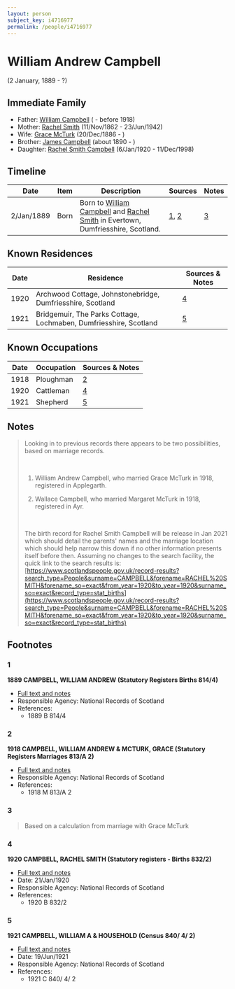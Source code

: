 ```yaml
---
layout: person
subject_key: i4716977
permalink: /people/i4716977
---
```


# William Andrew Campbell
(2 January, 1889 - ?)

## Immediate Family

* Father: [William Campbell](./@70442784@-william-campbell-b-d1918.md) ( - before 1918)
* Mother: [Rachel Smith](./@58377523@-rachel-smith-b1862-11-11-d1942-6-23.md) (11/Nov/1862 - 23/Jun/1942)
* Wife: [Grace McTurk](./@54145218@-grace-mcturk-b1886-12-20-d.md) (20/Dec/1886 - )
* Brother: [James Campbell](./@16864904@-james-campbell-b1890-d.md) (about 1890 - )
* Daughter: [Rachel Smith Campbell](./@40394043@-rachel-smith-campbell-b1920-1-6-d1998-12-11.md) (6/Jan/1920 - 11/Dec/1998)

## Timeline

Date | Item | Description | Sources | Notes
---|---|---|---|---
2/Jan/1889 | Born | Born to [William Campbell](./@70442784@-william-campbell-b-d1918.md) and [Rachel Smith](./@58377523@-rachel-smith-b1862-11-11-d1942-6-23.md) in Evertown, Dumfriesshire, Scotland. | [1](#1), [2](#2) | [3](#3)

## Known Residences

Date | Residence | Sources & Notes
---|---|---
1920 | Archwood Cottage, Johnstonebridge, Dumfriesshire, Scotland | [4](#4)
1921 | Bridgemuir, The Parks Cottage, Lochmaben, Dumfriesshire, Scotland | [5](#5)

## Known Occupations

Date | Occupation | Sources & Notes
---|---|---
1918 | Ploughman | [2](#2)
1920 | Cattleman | [4](#4)
1921 | Shepherd | [5](#5)

## Notes

> Looking in to previous records there appears to be two possibilities, based on marriage records.
>
> <br/>
>
> 1. William Andrew Campbell, who married Grace McTurk in 1918, registered in Applegarth.
>
> 2. Wallace Campbell, who married Margaret McTurk in 1918, registered in Ayr.
>
> <br/>
>
> The birth record for Rachel Smith Campbell will be release in Jan 2021 which should detail the parents' names and the marriage location which should help narrow this down if no other information presents itself before then. Assuming no changes to the search facility, the quick link to the search results is: [https://www.scotlandspeople.gov.uk/record-results?search_type=People&surname=CAMPBELL&forename=RACHEL%20SMITH&forename_so=exact&from_year=1920&to_year=1920&surname_so=exact&record_type=stat_births](https://www.scotlandspeople.gov.uk/record-results?search_type=People&surname=CAMPBELL&forename=RACHEL%20SMITH&forename_so=exact&from_year=1920&to_year=1920&surname_so=exact&record_type=stat_births)
>


## Footnotes

### 1

**1889 CAMPBELL, WILLIAM ANDREW (Statutory Registers Births 814/4)**

* [Full text and notes](../sources/@82073207@-1889-campbell,-william-andrew-statutory-registers-births-814-4-.md)
* Responsible Agency: National Records of Scotland
* References: 
  * 1889 B 814/4

### 2

**1918 CAMPBELL, WILLIAM ANDREW & MCTURK, GRACE (Statutory Registers Marriages 813/A 2)**

* [Full text and notes](../sources/@61071920@-1918-campbell,-william-andrew-&-mcturk,-grace-statutory-registers-marriages-813-a-2-.md)
* Responsible Agency: National Records of Scotland
* References: 
  * 1918 M 813/A 2

### 3

> Based on a calculation from marriage with Grace McTurk
>


### 4

**1920 CAMPBELL, RACHEL SMITH (Statutory registers - Births 832/2)**

* [Full text and notes](../sources/@14360212@-1920-campbell,-rachel-smith-statutory-registers-births-832-2-.md)
* Date: 21/Jan/1920
* Responsible Agency: National Records of Scotland
* References: 
  * 1920 B 832/2

### 5

**1921 CAMPBELL, WILLIAM A & HOUSEHOLD (Census 840/ 4/ 2)**

* [Full text and notes](../sources/@26564627@-1921-campbell,-william-a-&-household-census-840-4-2-.md)
* Date: 19/Jun/1921
* Responsible Agency: National Records of Scotland
* References: 
  * 1921 C 840/ 4/ 2

